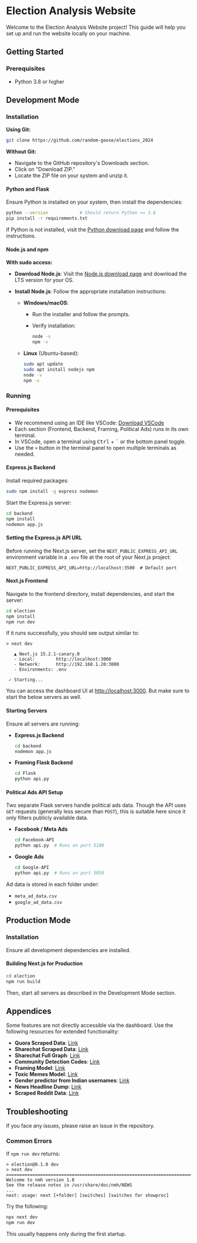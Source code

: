 # Election Analysis Website

Welcome to the Election Analysis Website project! This guide will help you set up and run the website locally on your machine.

## Getting Started

### Prerequisites
- Python 3.8 or higher

## Development Mode

### Installation

**Using Git:**
```bash
git clone https://github.com/random-goose/elections_2024
````

**Without Git:**

* Navigate to the GitHub repository's Downloads section.
* Click on "Download ZIP."
* Locate the ZIP file on your system and unzip it.

#### Python and Flask

Ensure Python is installed on your system, then install the dependencies:

```bash
python --version            # Should return Python >= 3.8
pip install -r requirements.txt
```

If Python is not installed, visit the [Python download page](https://www.python.org/) and follow the instructions.

#### Node.js and npm

**With sudo access:**

* **Download Node.js**: Visit the [Node.js download page](https://nodejs.org/) and download the LTS version for your OS.

* **Install Node.js**: Follow the appropriate installation instructions:

  * **Windows/macOS**:

    * Run the installer and follow the prompts.
    * Verify installation:

      ```bash
      node -v
      npm -v
      ```
  * **Linux** (Ubuntu-based):

    ```bash
    sudo apt update
    sudo apt install nodejs npm
    node -v
    npm -v
    ```

### Running

#### Prerequisites

* We recommend using an IDE like VSCode: [Download VSCode](https://code.visualstudio.com/download)
* Each section (Frontend, Backend, Framing, Political Ads) runs in its own terminal.
* In VSCode, open a terminal using <kbd>Ctrl</kbd> + <kbd>\`</kbd> or the bottom panel toggle.
* Use the `+` button in the terminal panel to open multiple terminals as needed.

#### Express.js Backend

Install required packages:

```bash
sudo npm install -g express nodemon
```

Start the Express.js server:

```bash
cd backend
npm install
nodemon app.js
```

#### Setting the Express.js API URL

Before running the Next.js server, set the `NEXT_PUBLIC_EXPRESS_API_URL` environment variable in a `.env` file at the root of your Next.js project:

```env
NEXT_PUBLIC_EXPRESS_API_URL=http://localhost:3500  # Default port
```

#### Next.js Frontend

Navigate to the frontend directory, install dependencies, and start the server:

```bash
cd election
npm install
npm run dev
```

If it runs successfully, you should see output similar to:

```> election@0.1.0 dev
> next dev

   ▲ Next.js 15.2.1-canary.0
   - Local:        http://localhost:3000
   - Network:      http://192.168.1.20:3000
   - Environments: .env

 ✓ Starting...
```

You can access the dashboard UI at [http://localhost:3000](http://localhost:3000). But make sure to start the below servers as well.

#### Starting Servers

Ensure all servers are running:

* **Express.js Backend**

  ```bash
  cd backend
  nodemon app.js
  ```

* **Framing Flask Backend**

  ```bash
  cd Flask
  python api.py
  ```

#### Political Ads API Setup

Two separate Flask servers handle political ads data. Though the API uses `GET` requests (generally less secure than `POST`), this is suitable here since it only filters publicly available data.

* **Facebook / Meta Ads**

  ```bash
  cd Facebook-API
  python api.py  # Runs on port 5100
  ```

* **Google Ads**

  ```bash
  cd Google-API
  python api.py  # Runs on port 5050
  ```

Ad data is stored in each folder under:

* `meta_ad_data.csv`
* `google_ad_data.csv`

## Production Mode

### Installation

Ensure all development dependencies are installed.

#### Building Next.js for Production

```bash
cd election
npm run build
```

Then, start all servers as described in the Development Mode section.

## Appendices

Some features are not directly accessible via the dashboard. Use the following resources for extended functionality:

* **Quora Scraped Data**: [Link](https://drive.google.com/file/d/1XME3z-NQaNnurI2xD-sq32MTESkSNP5M/view?usp=sharing)
* **Sharechat Scraped Data**: [Link](https://drive.google.com/drive/folders/1KG1MV4sjVjtfVC9QcF4FbwXpjKWTxD0m?usp=sharing)
* **Sharechat Full Graph**: [Link](https://drive.google.com/file/d/1tNvQ3oHOoUJ4_2zHG44jHN6K2tXFpf7-/view?usp=sharing)
* **Community Detection Codes**: [Link](https://drive.google.com/drive/folders/1gGEQbm3MrpSum6VmWD8J9ej0_SVniu6h?usp=sharing)
* **Framing Model**: [Link](https://drive.google.com/drive/folders/1ZEnjlKUqVf4ckPNx9vPY6RGJkrX0BDP1?usp=sharing)
* **Toxic Memes Model**: [Link](https://drive.google.com/drive/folders/1LbUsGP0SzYCXTMphgiKB_nHl6SZoU5ZO?usp=sharing)
* **Gender predictor from Indian usernames**: [Link](https://drive.google.com/file/d/1DoXyKoUUKUR-DON6IMBjYFgEajVxX2Ut/view?usp=sharing)
* **News Headline Dump**: [Link](https://drive.google.com/file/d/1IAyvaetKiYLil3L6-RXs5JZ-rO0h_Iug/view?usp=sharing)
* **Scraped Reddit Data**: [Link](https://drive.google.com/file/d/1j9P6b7dlgx1yQnllbmwTt8HYwUf4ZIcw/view?usp=sharing)

## Troubleshooting

If you face any issues, please raise an issue in the repository.

### Common Errors

If `npm run dev` returns:

```
> election@0.1.0 dev
> next dev
========================================================================
Welcome to nmh version 1.8
See the release notes in /usr/share/doc/nmh/NEWS
...
next: usage: next [+folder] [switches] [switches for showproc]
```

Try the following:

```bash
npx next dev
npm run dev
```

This usually happens only during the first startup.